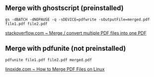 ## Merge with ghostscript (preinstalled)

    gs -dBATCH -dNOPAUSE -q -sDEVICE=pdfwrite -sOutputFile=merged.pdf file1.pdf file2.pdf

[stackoverflow.com ~ Merge / convert multiple PDF files into one PDF](https://stackoverflow.com/a/19358402)

## Merge with pdfunite (not preinstalled)

    pdfunite file1.pdf file2.pdf merged.pdf
    
[linoxide.com ~ How to Merge PDF Files on Linux](https://linoxide.com/linux-how-to/merge-pdf-files-linux/)
